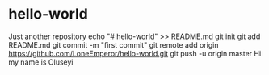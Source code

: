 # hello-world
Just another repository 
echo "# hello-world" >> README.md
git init
git add README.md
git commit -m "first commit"
git remote add origin https://github.com/LoneEmperor/hello-world.git
git push -u origin master
Hi my name is Oluseyi 
